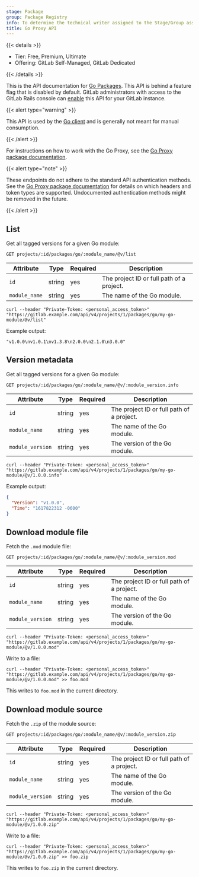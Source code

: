 ```yaml
---
stage: Package
group: Package Registry
info: To determine the technical writer assigned to the Stage/Group associated with this page, see https://handbook.gitlab.com/handbook/product/ux/technical-writing/#assignments
title: Go Proxy API
---
```


{{< details >}}

- Tier: Free, Premium, Ultimate
- Offering: GitLab Self-Managed, GitLab Dedicated

{{< /details >}}

This is the API documentation for [Go Packages](../../user/packages/go_proxy/_index.md).
This API is behind a feature flag that is disabled by default. GitLab administrators with access to
the GitLab Rails console can [enable](../../administration/feature_flags.md)
this API for your GitLab instance.

{{< alert type="warning" >}}

This API is used by the [Go client](https://maven.apache.org/)
and is generally not meant for manual consumption.

{{< /alert >}}

For instructions on how to work with the Go Proxy, see the [Go Proxy package documentation](../../user/packages/go_proxy/_index.md).

{{< alert type="note" >}}

These endpoints do not adhere to the standard API authentication methods.
See the [Go Proxy package documentation](../../user/packages/go_proxy/_index.md)
for details on which headers and token types are supported. Undocumented authentication methods might be removed in the future.

{{< /alert >}}

## List

Get all tagged versions for a given Go module:

```plaintext
GET projects/:id/packages/go/:module_name/@v/list
```

| Attribute      | Type   | Required | Description |
| -------------- | ------ | -------- | ----------- |
| `id`           | string | yes      | The project ID or full path of a project. |
| `module_name`  | string | yes      | The name of the Go module. |

```shell
curl --header "Private-Token: <personal_access_token>" "https://gitlab.example.com/api/v4/projects/1/packages/go/my-go-module/@v/list"
```

Example output:

```shell
"v1.0.0\nv1.0.1\nv1.3.8\n2.0.0\n2.1.0\n3.0.0"
```

## Version metadata

Get all tagged versions for a given Go module:

```plaintext
GET projects/:id/packages/go/:module_name/@v/:module_version.info
```

| Attribute         | Type   | Required | Description |
| ----------------- | ------ | -------- | ----------- |
| `id`              | string | yes      | The project ID or full path of a project. |
| `module_name`     | string | yes      | The name of the Go module. |
| `module_version`  | string | yes      | The version of the Go module. |

```shell
curl --header "Private-Token: <personal_access_token>" "https://gitlab.example.com/api/v4/projects/1/packages/go/my-go-module/@v/1.0.0.info"
```

Example output:

```json
{
  "Version": "v1.0.0",
  "Time": "1617822312 -0600"
}
```

## Download module file

Fetch the `.mod` module file:

```plaintext
GET projects/:id/packages/go/:module_name/@v/:module_version.mod
```

| Attribute         | Type   | Required | Description |
| ----------------- | ------ | -------- | ----------- |
| `id`              | string | yes      | The project ID or full path of a project. |
| `module_name`     | string | yes      | The name of the Go module. |
| `module_version`  | string | yes      | The version of the Go module. |

```shell
curl --header "Private-Token: <personal_access_token>" "https://gitlab.example.com/api/v4/projects/1/packages/go/my-go-module/@v/1.0.0.mod"
```

Write to a file:

```shell
curl --header "Private-Token: <personal_access_token>" "https://gitlab.example.com/api/v4/projects/1/packages/go/my-go-module/@v/1.0.0.mod" >> foo.mod
```

This writes to `foo.mod` in the current directory.

## Download module source

Fetch the `.zip` of the module source:

```plaintext
GET projects/:id/packages/go/:module_name/@v/:module_version.zip
```

| Attribute         | Type   | Required | Description |
| ----------------- | ------ | -------- | ----------- |
| `id`              | string | yes      | The project ID or full path of a project. |
| `module_name`     | string | yes      | The name of the Go module. |
| `module_version`  | string | yes      | The version of the Go module. |

```shell
curl --header "Private-Token: <personal_access_token>" "https://gitlab.example.com/api/v4/projects/1/packages/go/my-go-module/@v/1.0.0.zip"
```

Write to a file:

```shell
curl --header "Private-Token: <personal_access_token>" "https://gitlab.example.com/api/v4/projects/1/packages/go/my-go-module/@v/1.0.0.zip" >> foo.zip
```

This writes to `foo.zip` in the current directory.

